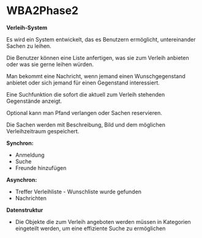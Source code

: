 WBA2Phase2
==========

**Verleih-System**

Es wird ein System entwickelt, das es Benutzern ermöglicht, untereinander Sachen zu leihen.

Die Benutzer können eine Liste anfertigen, was sie zum Verleih anbieten oder was sie gerne leihen würden.

Man bekommt eine Nachricht, wenn jemand einen Wunschgegenstand anbietet oder sich jemand für einen Gegenstand interessiert.

Eine Suchfunktion die sofort die aktuell zum Verleih stehenden Gegenstände anzeigt. 

Optional kann man Pfand verlangen oder Sachen reservieren.


Die Sachen werden mit Beschreibung, Bild und dem möglichen Verleihzeitraum gespeichert.


**Synchron:**

  - Anmeldung
  - Suche
  - Freunde hinzufügen

**Asynchron:**

  - Treffer Verleihliste - Wunschliste wurde gefunden
  - Nachrichten

**Datenstruktur**

  - Die Objekte die zum Verleih angeboten werden müssen in Kategorien eingeteilt werden, 
    um eine effiziente Suche zu ermöglichen
  
